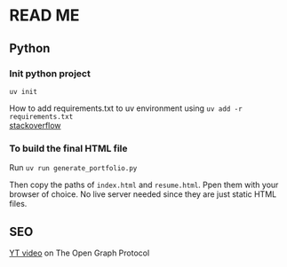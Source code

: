 # READ ME

## Python

### Init python project

`uv init`

How to add requirements.txt to uv environment using `uv add -r requirements.txt`  
[stackoverflow](https://stackoverflow.com/questions/79344035/how-to-add-requirements-txt-to-uv-environment)

### To build the final HTML file

Run `uv run generate_portfolio.py`

Then copy the paths of `index.html` and `resume.html`. Ppen them with your browser of choice. No live server needed since they are just static HTML files.

## SEO

[YT video](https://www.youtube.com/watch?v=RW5HCOMbvuQ) on The Open Graph Protocol